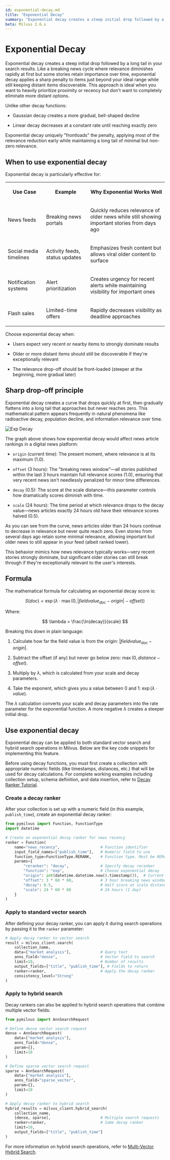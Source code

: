 ```yaml
---
id: exponential-decay.md
title: "Exponential Decay"
summary: "Exponential decay creates a steep initial drop followed by a long tail in your search results. Like a breaking news cycle where relevance diminishes rapidly at first but some stories retain importance over time, exponential decay applies a sharp penalty to items just beyond your ideal range while still keeping distant items discoverable. This approach is ideal when you want to heavily prioritize proximity or recency but don't want to completely eliminate more distant options."
beta: Milvus 2.6.x
---
```


# Exponential Decay

Exponential decay creates a steep initial drop followed by a long tail in your search results. Like a breaking news cycle where relevance diminishes rapidly at first but some stories retain importance over time, exponential decay applies a sharp penalty to items just beyond your ideal range while still keeping distant items discoverable. This approach is ideal when you want to heavily prioritize proximity or recency but don't want to completely eliminate more distant options.

Unlike other decay functions:

- Gaussian decay creates a more gradual, bell-shaped decline

- Linear decay decreases at a constant rate until reaching exactly zero

Exponential decay uniquely "frontloads" the penalty, applying most of the relevance reduction early while maintaining a long tail of minimal but non-zero relevance.

## When to use exponential decay

Exponential decay is particularly effective for:

<table>
   <tr>
     <th><p>Use Case</p></th>
     <th><p>Example</p></th>
     <th><p>Why Exponential Works Well</p></th>
   </tr>
   <tr>
     <td><p>News feeds</p></td>
     <td><p>Breaking news portals</p></td>
     <td><p>Quickly reduces relevance of older news while still showing important stories from days ago</p></td>
   </tr>
   <tr>
     <td><p>Social media timelines</p></td>
     <td><p>Activity feeds, status updates</p></td>
     <td><p>Emphasizes fresh content but allows viral older content to surface</p></td>
   </tr>
   <tr>
     <td><p>Notification systems</p></td>
     <td><p>Alert prioritization</p></td>
     <td><p>Creates urgency for recent alerts while maintaining visibility for important ones</p></td>
   </tr>
   <tr>
     <td><p>Flash sales</p></td>
     <td><p>Limited-time offers</p></td>
     <td><p>Rapidly decreases visibility as deadline approaches</p></td>
   </tr>
</table>

Choose exponential decay when:

- Users expect very recent or nearby items to strongly dominate results

- Older or more distant items should still be discoverable if they're exceptionally relevant

- The relevance drop-off should be front-loaded (steeper at the beginning, more gradual later)

## Sharp drop-off principle

Exponential decay creates a curve that drops quickly at first, then gradually flattens into a long tail that approaches but never reaches zero. This mathematical pattern appears frequently in natural phenomena like radioactive decay, population decline, and information relevance over time.

![Exp Decay](../../../../../assets/exp-decay.png)

The graph above shows how exponential decay would affect news article rankings in a digital news platform:

- `origin` (current time): The present moment, where relevance is at its maximum (1.0).

- `offset` (3 hours): The "breaking news window"—all stories published within the last 3 hours maintain full relevance scores (1.0), ensuring that very recent news isn't needlessly penalized for minor time differences.

- `decay` (0.5): The score at the scale distance—this parameter controls how dramatically scores diminish with time.

- `scale` (24 hours): The time period at which relevance drops to the decay value—news articles exactly 24 hours old have their relevance scores halved (0.5).

As you can see from the curve, news articles older than 24 hours continue to decrease in relevance but never quite reach zero. Even stories from several days ago retain some minimal relevance, allowing important but older news to still appear in your feed (albeit ranked lower).

This behavior mimics how news relevance typically works—very recent stories strongly dominate, but significant older stories can still break through if they're exceptionally relevant to the user's interests.

## Formula

The mathematical formula for calculating an exponential decay score is:

$$
S(doc) = \exp\left( \lambda \cdot \max\left(0, \left|fieldvalue_{doc} - origin\right| - offset \right) \right)
$$

Where:

$$
\lambda = \frac{\ln(decay)}{scale}
$$

Breaking this down in plain language:

1. Calculate how far the field value is from the origin: $|fieldvalue_{doc} - origin|$.

1. Subtract the offset (if any) but never go below zero: $\max(0, distance - offset)$.

1. Multiply by $\lambda$, which is calculated from your scale and decay parameters.

1. Take the exponent, which gives you a value between 0 and 1: $\exp(\lambda \cdot value)$.

The $\lambda$ calculation converts your scale and decay parameters into the rate parameter for the exponential function. A more negative $\lambda$ creates a steeper initial drop.

## Use exponential decay

Exponential decay can be applied to both standard vector search and hybrid search operations in Milvus. Below are the key code snippets for implementing this feature.

<div class="alert note">

Before using decay functions, you must first create a collection with appropriate numeric fields (like timestamps, distances, etc.) that will be used for decay calculations. For complete working examples including collection setup, schema definition, and data insertion, refer to [Decay Ranker Tutorial](tutorial-implement-a-time-based-ranking-in-milvus.md).

</div>

### Create a decay ranker

After your collection is set up with a numeric field (in this example, `publish_time`), create an exponential decay ranker:

```python
from pymilvus import Function, FunctionType
import datetime

# Create an exponential decay ranker for news recency
ranker = Function(
    name="news_recency",                  # Function identifier
    input_field_names=["publish_time"],   # Numeric field to use
    function_type=FunctionType.RERANK,    # Function type. Must be RERANK
    params={
        "reranker": "decay",              # Specify decay reranker
        "function": "exp",                # Choose exponential decay
        "origin": int(datetime.datetime.now().timestamp()),  # Current time
        "offset": 3 * 60 * 60,            # 3 hour breaking news window
        "decay": 0.5,                     # Half score at scale distance
        "scale": 24 * 60 * 60             # 24 hours (1 day)
    }
)
```

### Apply to standard vector search

After defining your decay ranker, you can apply it during search operations by passing it to the `ranker` parameter:

```python
# Apply decay ranker to vector search
result = milvus_client.search(
    collection_name,
    data=["market analysis"],             # Query text
    anns_field="dense",                   # Vector field to search
    limit=10,                             # Number of results
    output_fields=["title", "publish_time"], # Fields to return
    ranker=ranker,                        # Apply the decay ranker
    consistency_level="Strong"
)
```

### Apply to hybrid search

Decay rankers can also be applied to hybrid search operations that combine multiple vector fields:

```python
from pymilvus import AnnSearchRequest

# Define dense vector search request
dense = AnnSearchRequest(
    data=["market analysis"],
    anns_field="dense",
    param={},
    limit=10
)

# Define sparse vector search request
sparse = AnnSearchRequest(
    data=["market analysis"],
    anns_field="sparse_vector",
    param={},
    limit=10
)

# Apply decay ranker to hybrid search
hybrid_results = milvus_client.hybrid_search(
    collection_name,
    [dense, sparse],                      # Multiple search requests
    ranker=ranker,                        # Same decay ranker
    limit=10,
    output_fields=["title", "publish_time"]
)
```

For more information on hybrid search operations, refer to [Multi-Vector Hybrid Search](multi-vector-search.md).